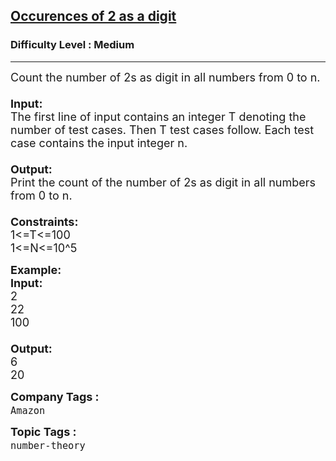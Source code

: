 <h2><a href="https://practice.geeksforgeeks.org/problems/occurences-of-2-as-a-digit/1?page=2&difficulty[]=1&difficulty[]=2&status[]=unsolved&company[]=Amazon&company[]=Microsoft&company[]=Flipkart&company[]=Adobe&company[]=Google&company[]=Samsung&company[]=Accolite&company[]=MakeMyTrip&company[]=Snapdeal&company[]=Zoho&company[]=Paytm&company[]=Walmart&company[]=Goldman%20Sachs&company[]=Morgan%20Stanley&company[]=OYO%20Rooms&company[]=FactSet&company[]=D-E-Shaw&company[]=Ola%20Cabs&company[]=Oracle&company[]=Facebook&company[]=Hike&company[]=Linkedin&company[]=Myntra&sortBy=accuracy">Occurences of 2 as a digit</a></h2><h3>Difficulty Level : Medium</h3><hr><div class="problems_problem_content__Xm_eO"><p><span style="font-size:18px">Count the number of 2s as digit in all numbers from 0 to n.<br>
<br>
<strong>Input:</strong><br>
The first line of input contains an integer T denoting the number of test cases. Then T test cases follow. Each test case contains the input integer n.<br>
<br>
<strong>Output:</strong><br>
Print the count of the number of 2s as digit in all numbers from 0 to n.<br>
<br>
<strong>Constraints:</strong><br>
1&lt;=T&lt;=100<br>
1&lt;=N&lt;=10^5</span></p>

<p><span style="font-size:18px"><strong>Example:<br>
Input:</strong><br>
2<br>
22<br>
100<br>
<br>
<strong>Output:</strong><br>
6<br>
20</span></p>
</div><p><span style=font-size:18px><strong>Company Tags : </strong><br><code>Amazon</code>&nbsp;<br><p><span style=font-size:18px><strong>Topic Tags : </strong><br><code>number-theory</code>&nbsp;
